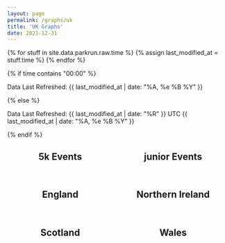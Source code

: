 ```yaml
---
layout: page
permalink: /graphs/uk
title: 'UK Graphs'
date: 2021-12-31
---
```


{% for stuff in site.data.parkrun.raw.time %}
{% assign last_modified_at = stuff.time %}
{% endfor %}

{% if time contains "00:00" %}
  <p class="author_title" id="lastupdated" datetime="{{ last_modified_at | date_to_xmlschema }}">Data Last Refreshed: {{ last_modified_at | date: "%A, %e&nbsp;%B&nbsp;%Y" }}</p>
{% else %}
  <p class="author_title" id="lastupdated" datetime="{{ last_modified_at | date_to_xmlschema }}">Data Last Refreshed: {{ last_modified_at | date: "%R" }} UTC {{ last_modified_at | date: "%A, %e&nbsp;%B&nbsp;%Y" }}</p>
{% endif %}
<script>
    let options = { weekday: 'long', year: 'numeric', month: 'long', day: 'numeric', timeZoneName: 'short', hour:'2-digit', minute:'2-digit'};
    var last_modified_at = new Date("{{ last_modified_at }}").getTime();
    var lm_date = new Date(last_modified_at)
    var out = lm_date.toLocaleString('default', options);
    document.getElementById("lastupdated").innerHTML = 'Data Last Refreshed: ' + out
</script>

<script src="https://cdnjs.cloudflare.com/ajax/libs/Chart.js/3.5.1/chart.js" integrity="sha512-b3xr4frvDIeyC3gqR1/iOi6T+m3pLlQyXNuvn5FiRrrKiMUJK3du2QqZbCywH6JxS5EOfW0DY0M6WwdXFbCBLQ==" crossorigin="anonymous" referrerpolicy="no-referrer"></script>
<script src="https://cdn.jsdelivr.net/npm/chartjs-adapter-date-fns/dist/chartjs-adapter-date-fns.bundle.min.js"></script>

<style>
    .grid {
            display: grid;
            text-align: center;
            grid-gap: 1rem;
            grid-auto-flow: dense
        }
    #countrytable {
        grid-template-columns: repeat(2, minmax(0, 1fr));
    }
    @media (max-width: 670px) {
        #countrytable {
        grid-template-columns: repeat(1, minmax(0, 1fr));
    }
    }
</style>
<div>
    <canvas id="ukChart"></canvas>
</div>
<div class="grid" id="countrytable">
    <div>
        <h2>5k Events</h2>
        <canvas id="5KChart"></canvas>
    </div>
    <div>
        <h2>junior Events</h2>
        <canvas id="juniorChart"></canvas>
    </div>
    <div>
        <h2>England</h2>
        <canvas id="engChart"></canvas>
    </div>
    <div>
        <h2>Northern Ireland</h2>
        <canvas id="niChart"></canvas>
    </div>
    <div>
        <h2>Scotland</h2>
        <canvas id="scoChart"></canvas>
    </div>
    <div>
        <h2>Wales</h2>
        <canvas id="walChart"></canvas>
    </div>
</div>
<script>
const ukdata = {{ site.data.parkrun.history.unitedkingdom | jsonify }}
const ukconfig = {
    type: 'line',
    data: {
        datasets:[{
            label: 'parkrunning',
            backgroundColor: '#7CB342',
            borderColor: '#7CB342',
            data: ukdata,
            parsing: {
                yAxisKey: 'parkrunning',
                xAxisKey: 'time'
            }
        },{
            label: 'junior parkrunning',
            backgroundColor: '#0288D1',
            borderColor: '#0288D1',
            data: ukdata,
            parsing: {
                yAxisKey: 'junior parkrunning',
                xAxisKey: 'time'
            }
        },{
            label: '5k Cancellations',
            backgroundColor: '#A52714',
            borderColor: '#A52714',
            data: ukdata,
            parsing: {
                yAxisKey: '5k Cancellations',
                xAxisKey: 'time'
            }
        },{
            label: 'junior Cancellations',
            backgroundColor: '#1A237E',
            borderColor: '#1A237E',
            data: ukdata,
            parsing: {
                yAxisKey: 'junior Cancellations',
                xAxisKey: 'time'
            }
        }]
    },
    options: {
        scales: {
            x: {
                type: 'time',
                title: {
                    text: 'Time (UTC)',
                    display: true
                }
            },
            y: {
                beginAtZero: true,
                ticks: {
                    precision: 0
                }
            }
        },
        aspectRatio: 1.75,
        spanGaps: true,
    }
};
var ukChart = new Chart(
    document.getElementById('ukChart'),
    ukconfig
);
const mainconfig = {
    type: 'line',
    data: {
        datasets:[{
            label: 'parkrunning',
            backgroundColor: '#7CB342',
            borderColor: '#7CB342',
            data: ukdata,
            parsing: {
                yAxisKey: 'parkrunning',
                xAxisKey: 'time'
            }
        },{
            label: '5k Cancellations',
            backgroundColor: '#A52714',
            borderColor: '#A52714',
            data: ukdata,
            parsing: {
                yAxisKey: '5k Cancellations',
                xAxisKey: 'time'
            }
        }]
    },
    options: {
        scales: {
            x: {
                type: 'time',
                title: {
                    text: 'Time (UTC)',
                    display: true
                }
            },
            y: {
                beginAtZero: true,
                ticks: {
                    precision: 0
                }
            }
        },
        aspectRatio: 1.75,
        spanGaps: true,
    }
};
var mainChart = new Chart(
    document.getElementById('5KChart'),
    mainconfig
);
const juniorconfig = {
    type: 'line',
    data: {
        datasets:[{
            label: 'junior parkrunning',
            backgroundColor: '#0288D1',
            borderColor: '#0288D1',
            data: ukdata,
            parsing: {
                yAxisKey: 'junior parkrunning',
                xAxisKey: 'time'
            }
        },{
            label: 'junior Cancellations',
            backgroundColor: '#1A237E',
            borderColor: '#1A237E',
            data: ukdata,
            parsing: {
                yAxisKey: 'junior Cancellations',
                xAxisKey: 'time'
            }
        }]
    },
    options: {
        scales: {
            x: {
                type: 'time',
                title: {
                    text: 'Time (UTC)',
                    display: true
                }
            },
            y: {
                beginAtZero: true,
                ticks: {
                    precision: 0
                }
            }
        },
        aspectRatio: 1.75,
        spanGaps: true,
    }
};
var juniorChart = new Chart(
    document.getElementById('juniorChart'),
    juniorconfig
);
const engdata = {{ site.data.parkrun.history.uk.england | jsonify }}
const engconfig = {
    type: 'line',
    data: {
        datasets:[{
            label: 'parkrunning',
            backgroundColor: '#7CB342',
            borderColor: '#7CB342',
            data: engdata,
            parsing: {
                yAxisKey: 'parkrunning',
                xAxisKey: 'time'
            }
        },{
            label: 'junior parkrunning',
            backgroundColor: '#0288D1',
            borderColor: '#0288D1',
            data: engdata,
            parsing: {
                yAxisKey: 'junior parkrunning',
                xAxisKey: 'time'
            }
        },{
            label: '5k Cancellations',
            backgroundColor: '#A52714',
            borderColor: '#A52714',
            data: engdata,
            parsing: {
                yAxisKey: '5k Cancellations',
                xAxisKey: 'time'
            }
        },{
            label: 'junior Cancellations',
            backgroundColor: '#1A237E',
            borderColor: '#1A237E',
            data: engdata,
            parsing: {
                yAxisKey: 'junior Cancellations',
                xAxisKey: 'time'
            }
        }]
    },
    options: {
        scales: {
            x: {
                type: 'time',
                title: {
                    text: 'Time (UTC)',
                    display: true
                }
            },
            y: {
                beginAtZero: true,
                ticks: {
                    precision: 0
                }
            }
        },
        aspectRatio: 1.5,
        spanGaps: true,
    }
};
var engChart = new Chart(
    document.getElementById('engChart'),
    engconfig
);
const nidata = {{ site.data.parkrun.history.uk.ni | jsonify }}
const niconfig = {
    type: 'line',
    data: {
        datasets:[{
            label: 'parkrunning',
            backgroundColor: '#7CB342',
            borderColor: '#7CB342',
            data: nidata,
            parsing: {
                yAxisKey: 'parkrunning',
                xAxisKey: 'time'
            }
        },{
            label: 'junior parkrunning',
            backgroundColor: '#0288D1',
            borderColor: '#0288D1',
            data: nidata,
            parsing: {
                yAxisKey: 'junior parkrunning',
                xAxisKey: 'time'
            }
        },{
            label: '5k Cancellations',
            backgroundColor: '#A52714',
            borderColor: '#A52714',
            data: nidata,
            parsing: {
                yAxisKey: '5k Cancellations',
                xAxisKey: 'time'
            }
        },{
            label: 'junior Cancellations',
            backgroundColor: '#1A237E',
            borderColor: '#1A237E',
            data: nidata,
            parsing: {
                yAxisKey: 'junior Cancellations',
                xAxisKey: 'time'
            }
        }]
    },
    options: {
        scales: {
            x: {
                type: 'time',
                title: {
                    text: 'Time (UTC)',
                    display: true
                }
            },
            y: {
                beginAtZero: true,
                ticks: {
                    precision: 0
                }
            }
        },
        aspectRatio: 1.5,
        spanGaps: true,
    }
};
var niChart = new Chart(
    document.getElementById('niChart'),
    niconfig
);
const scodata = {{ site.data.parkrun.history.uk.scotland | jsonify }}
const scoconfig = {
    type: 'line',
    data: {
        datasets:[{
            label: 'parkrunning',
            backgroundColor: '#7CB342',
            borderColor: '#7CB342',
            data: scodata,
            parsing: {
                yAxisKey: 'parkrunning',
                xAxisKey: 'time'
            }
        },{
            label: 'junior parkrunning',
            backgroundColor: '#0288D1',
            borderColor: '#0288D1',
            data: scodata,
            parsing: {
                yAxisKey: 'junior parkrunning',
                xAxisKey: 'time'
            }
        },{
            label: '5k Cancellations',
            backgroundColor: '#A52714',
            borderColor: '#A52714',
            data: scodata,
            parsing: {
                yAxisKey: '5k Cancellations',
                xAxisKey: 'time'
            }
        },{
            label: 'junior Cancellations',
            backgroundColor: '#1A237E',
            borderColor: '#1A237E',
            data: scodata,
            parsing: {
                yAxisKey: 'junior Cancellations',
                xAxisKey: 'time'
            }
        }]
    },
    options: {
        scales: {
            x: {
                type: 'time',
                title: {
                    text: 'Time (UTC)',
                    display: true
                }
            },
            y: {
                beginAtZero: true,
                ticks: {
                    precision: 0
                }
            }
        },
        aspectRatio: 1.5,
        spanGaps: true,
    }
};
var scoChart = new Chart(
    document.getElementById('scoChart'),
    scoconfig
);
const waldata = {{ site.data.parkrun.history.uk.wales | jsonify }}
const walconfig = {
    type: 'line',
    data: {
        datasets:[{
            label: 'parkrunning',
            backgroundColor: '#7CB342',
            borderColor: '#7CB342',
            data: waldata,
            parsing: {
                yAxisKey: 'parkrunning',
                xAxisKey: 'time'
            }
        },{
            label: 'junior parkrunning',
            backgroundColor: '#0288D1',
            borderColor: '#0288D1',
            data: waldata,
            parsing: {
                yAxisKey: 'junior parkrunning',
                xAxisKey: 'time'
            }
        },{
            label: '5k Cancellations',
            backgroundColor: '#A52714',
            borderColor: '#A52714',
            data: waldata,
            parsing: {
                yAxisKey: '5k Cancellations',
                xAxisKey: 'time'
            }
        },{
            label: 'junior Cancellations',
            backgroundColor: '#1A237E',
            borderColor: '#1A237E',
            data: waldata,
            parsing: {
                yAxisKey: 'junior Cancellations',
                xAxisKey: 'time'
            }
        }]
    },
    options: {
        scales: {
            x: {
                type: 'time',
                title: {
                    text: 'Time (UTC)',
                    display: true
                }
            },
            y: {
                beginAtZero: true,
                ticks: {
                    precision: 0
                }
            }
        },
        aspectRatio: 1.5,
        spanGaps: true,
    }
};
var walChart = new Chart(
    document.getElementById('walChart'),
    walconfig
);
</script>
